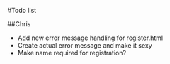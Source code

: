 #Todo list

##Chris
+ Add new error message handling for register.html
+ Create actual error message and make it sexy
+ Make name required for registration?
